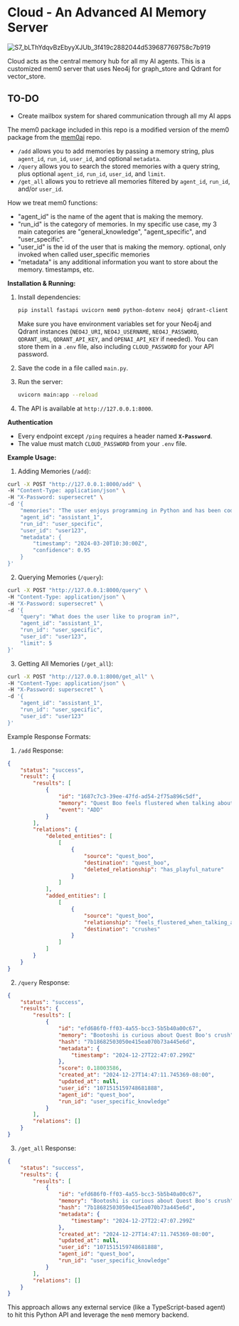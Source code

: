 # Cloud - An Advanced AI Memory Server

![S7_bLThYdqvBzEbyyXJUb_3f419c2882044d539687769758c7b919](https://github.com/user-attachments/assets/b047961a-ba1f-41bd-90dc-c407549a1fb9)

Cloud acts as the central memory hub for all my AI agents. This is a customized mem0 server that uses Neo4j for graph_store and Qdrant for vector_store.

## TO-DO
- Create mailbox system for shared communication through all my AI apps

The mem0 package included in this repo is a modified version of the mem0 package from the [mem0ai](https://github.com/mem0ai/mem0) repo.

- `/add` allows you to add memories by passing a memory string, plus `agent_id`, `run_id`, `user_id`, and optional `metadata`.
- `/query` allows you to search the stored memories with a query string, plus optional `agent_id`, `run_id`, `user_id`, and `limit`.
- `/get_all` allows you to retrieve all memories filtered by `agent_id`, `run_id`, and/or `user_id`.

How we treat mem0 functions:
- "agent_id" is the name of the agent that is making the memory.
- "run_id" is the category of memories. In my specific use case, my 3 main categories are "general_knowledge", "agent_specific", and "user_specific".
- "user_id" is the id of the user that is making the memory. optional, only invoked when called user_specific memories
- "metadata" is any additional information you want to store about the memory. timestamps, etc.

**Installation & Running:**  
1. Install dependencies:
   ```bash
   pip install fastapi uvicorn mem0 python-dotenv neo4j qdrant-client openai requests
   ```
   Make sure you have environment variables set for your Neo4j and Qdrant instances (`NEO4J_URI`, `NEO4J_USERNAME`, `NEO4J_PASSWORD`, `QDRANT_URL`, `QDRANT_API_KEY`, and `OPENAI_API_KEY` if needed). You can store them in a `.env` file, also including `CLOUD_PASSWORD` for your API password.
   
2. Save the code in a file called `main.py`.
3. Run the server:
   ```bash
   uvicorn main:app --reload
   ```
4. The API is available at `http://127.0.0.1:8000`.

**Authentication**  
- Every endpoint except `/ping` requires a header named **`X-Password`**.  
- The value must match `CLOUD_PASSWORD` from your `.env` file.

**Example Usage:**

1. Adding Memories (`/add`):
```bash
curl -X POST "http://127.0.0.1:8000/add" \
-H "Content-Type: application/json" \
-H "X-Password: supersecret" \
-d '{
    "memories": "The user enjoys programming in Python and has been coding for 5 years",
    "agent_id": "assistant_1",
    "run_id": "user_specific",
    "user_id": "user123",
    "metadata": {
        "timestamp": "2024-03-20T10:30:00Z",
        "confidence": 0.95
    }
}'
```

2. Querying Memories (`/query`):
```bash
curl -X POST "http://127.0.0.1:8000/query" \
-H "Content-Type: application/json" \
-H "X-Password: supersecret" \
-d '{
    "query": "What does the user like to program in?",
    "agent_id": "assistant_1",
    "run_id": "user_specific",
    "user_id": "user123",
    "limit": 5
}'
```

3. Getting All Memories (`/get_all`):
```bash
curl -X POST "http://127.0.0.1:8000/get_all" \
-H "Content-Type: application/json" \
-H "X-Password: supersecret" \
-d '{
    "agent_id": "assistant_1",
    "run_id": "user_specific",
    "user_id": "user123"
}'
```

Example Response Formats:

1. `/add` Response:
```json
{
    "status": "success",
    "result": {
        "results": [
            {
                "id": "1687c7c3-39ee-47fd-ad54-2f75a896c5df",
                "memory": "Quest Boo feels flustered when talking about his crush",
                "event": "ADD"
            }
        ],
        "relations": {
            "deleted_entities": [
                [
                    {
                        "source": "quest_boo",
                        "destination": "quest_boo",
                        "deleted_relationship": "has_playful_nature"
                    }
                ]
            ],
            "added_entities": [
                [
                    {
                        "source": "quest_boo",
                        "relationship": "feels_flustered_when_talking_about",
                        "destination": "crushes"
                    }
                ]
            ]
        }
    }
}
```

2. `/query` Response:
```json
{
    "status": "success",
    "results": {
        "results": [
            {
                "id": "efd686f0-ff03-4a55-bcc3-5b5b40a00c67",
                "memory": "Bootoshi is curious about Quest Boo's crush",
                "hash": "7b18682503050e415ea070b73a445e6d",
                "metadata": {
                    "timestamp": "2024-12-27T22:47:07.299Z"
                },
                "score": 0.18003586,
                "created_at": "2024-12-27T14:47:11.745369-08:00",
                "updated_at": null,
                "user_id": "1071515159748681888",
                "agent_id": "quest_boo",
                "run_id": "user_specific_knowledge"
            }
        ],
        "relations": []
    }
}
```

3. `/get_all` Response:
```json
{
    "status": "success",
    "results": {
        "results": [
            {
                "id": "efd686f0-ff03-4a55-bcc3-5b5b40a00c67",
                "memory": "Bootoshi is curious about Quest Boo's crush",
                "hash": "7b18682503050e415ea070b73a445e6d",
                "metadata": {
                    "timestamp": "2024-12-27T22:47:07.299Z"
                },
                "created_at": "2024-12-27T14:47:11.745369-08:00",
                "updated_at": null,
                "user_id": "1071515159748681888",
                "agent_id": "quest_boo",
                "run_id": "user_specific_knowledge"
            }
        ],
        "relations": []
    }
}
```

This approach allows any external service (like a TypeScript-based agent) to hit this Python API and leverage the `mem0` memory backend.
